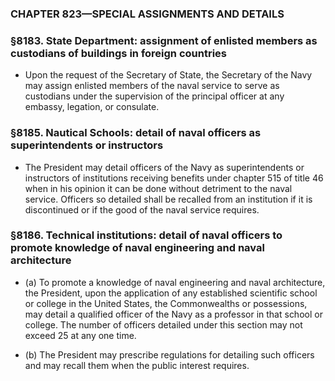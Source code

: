 ### **CHAPTER 823—SPECIAL ASSIGNMENTS AND DETAILS**

### §8183. State Department: assignment of enlisted members as custodians of buildings in foreign countries
* Upon the request of the Secretary of State, the Secretary of the Navy may assign enlisted members of the naval service to serve as custodians under the supervision of the principal officer at any embassy, legation, or consulate.

### §8185. Nautical Schools: detail of naval officers as superintendents or instructors
* The President may detail officers of the Navy as superintendents or instructors of institutions receiving benefits under chapter 515 of title 46 when in his opinion it can be done without detriment to the naval service. Officers so detailed shall be recalled from an institution if it is discontinued or if the good of the naval service requires.

### §8186. Technical institutions: detail of naval officers to promote knowledge of naval engineering and naval architecture
* (a) To promote a knowledge of naval engineering and naval architecture, the President, upon the application of any established scientific school or college in the United States, the Commonwealths or possessions, may detail a qualified officer of the Navy as a professor in that school or college. The number of officers detailed under this section may not exceed 25 at any one time.

* (b) The President may prescribe regulations for detailing such officers and may recall them when the public interest requires.
